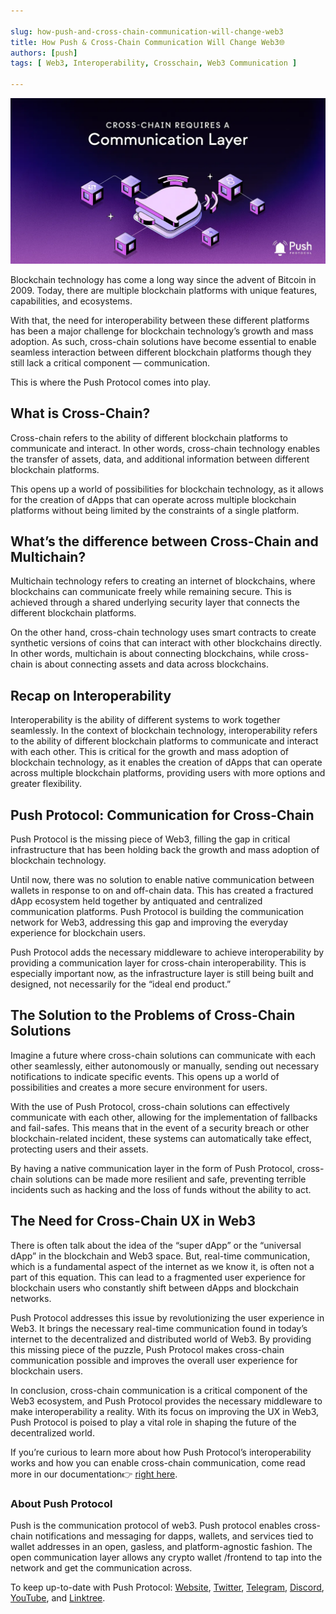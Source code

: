 ```yaml
---

slug: how-push-and-cross-chain-communication-will-change-web3
title: How Push & Cross-Chain Communication Will Change Web3🌐
authors: [push]
tags: [ Web3, Interoperability, Crosschain, Web3 Communication ]

---
```


![Cover image of How Push & Cross-Chain Communication Will Change Web3🌐](./cover-image.webp)

Blockchain technology has come a long way since the advent of Bitcoin in 2009. Today, there are multiple blockchain platforms with unique features, capabilities, and ecosystems.

<!--truncate-->

With that, the need for interoperability between these different platforms has been a major challenge for blockchain technology’s growth and mass adoption. As such, cross-chain solutions have become essential to enable seamless interaction between different blockchain platforms though they still lack a critical component — communication.

This is where the Push Protocol comes into play.

## What is Cross-Chain?
Cross-chain refers to the ability of different blockchain platforms to communicate and interact. In other words, cross-chain technology enables the transfer of assets, data, and additional information between different blockchain platforms.

This opens up a world of possibilities for blockchain technology, as it allows for the creation of dApps that can operate across multiple blockchain platforms without being limited by the constraints of a single platform.

## What’s the difference between Cross-Chain and Multichain?
Multichain technology refers to creating an internet of blockchains, where blockchains can communicate freely while remaining secure. This is achieved through a shared underlying security layer that connects the different blockchain platforms.

On the other hand, cross-chain technology uses smart contracts to create synthetic versions of coins that can interact with other blockchains directly. In other words, multichain is about connecting blockchains, while cross-chain is about connecting assets and data across blockchains.

## Recap on Interoperability
Interoperability is the ability of different systems to work together seamlessly. In the context of blockchain technology, interoperability refers to the ability of different blockchain platforms to communicate and interact with each other. This is critical for the growth and mass adoption of blockchain technology, as it enables the creation of dApps that can operate across multiple blockchain platforms, providing users with more options and greater flexibility.

## Push Protocol: Communication for Cross-Chain
Push Protocol is the missing piece of Web3, filling the gap in critical infrastructure that has been holding back the growth and mass adoption of blockchain technology.

Until now, there was no solution to enable native communication between wallets in response to on and off-chain data. This has created a fractured dApp ecosystem held together by antiquated and centralized communication platforms. Push Protocol is building the communication network for Web3, addressing this gap and improving the everyday experience for blockchain users.

Push Protocol adds the necessary middleware to achieve interoperability by providing a communication layer for cross-chain interoperability. This is especially important now, as the infrastructure layer is still being built and designed, not necessarily for the “ideal end product.”

## The Solution to the Problems of Cross-Chain Solutions
Imagine a future where cross-chain solutions can communicate with each other seamlessly, either autonomously or manually, sending out necessary notifications to indicate specific events. This opens up a world of possibilities and creates a more secure environment for users.

With the use of Push Protocol, cross-chain solutions can effectively communicate with each other, allowing for the implementation of fallbacks and fail-safes. This means that in the event of a security breach or other blockchain-related incident, these systems can automatically take effect, protecting users and their assets.

By having a native communication layer in the form of Push Protocol, cross-chain solutions can be made more resilient and safe, preventing terrible incidents such as hacking and the loss of funds without the ability to act.

## The Need for Cross-Chain UX in Web3
There is often talk about the idea of the “super dApp” or the “universal dApp” in the blockchain and Web3 space. But, real-time communication, which is a fundamental aspect of the internet as we know it, is often not a part of this equation. This can lead to a fragmented user experience for blockchain users who constantly shift between dApps and blockchain networks.

Push Protocol addresses this issue by revolutionizing the user experience in Web3. It brings the necessary real-time communication found in today’s internet to the decentralized and distributed world of Web3. By providing this missing piece of the puzzle, Push Protocol makes cross-chain communication possible and improves the overall user experience for blockchain users.

In conclusion, cross-chain communication is a critical component of the Web3 ecosystem, and Push Protocol provides the necessary middleware to make interoperability a reality. With its focus on improving the UX in Web3, Push Protocol is poised to play a vital role in shaping the future of the decentralized world.

If you’re curious to learn more about how Push Protocol’s interoperability works and how you can enable cross-chain communication, come read more in our documentation👉 [right here](https://docs.push.org/developers/developer-guides/create-your-notif-channel/enabling-channel-on-other-chains).

### About Push Protocol

Push is the communication protocol of web3. Push protocol enables cross-chain notifications and messaging for dapps, wallets, and services tied to wallet addresses in an open, gasless, and platform-agnostic fashion. The open communication layer allows any crypto wallet /frontend to tap into the network and get the communication across.

To keep up-to-date with Push Protocol: [Website](https://push.org/), [Twitter](https://twitter.com/pushprotocol), [Telegram](https://t.me/epnsproject), [Discord](https://discord.gg/pushprotocol), [YouTube](https://www.youtube.com/c/EthereumPushNotificationService), and [Linktree](https://linktr.ee/pushprotocol).